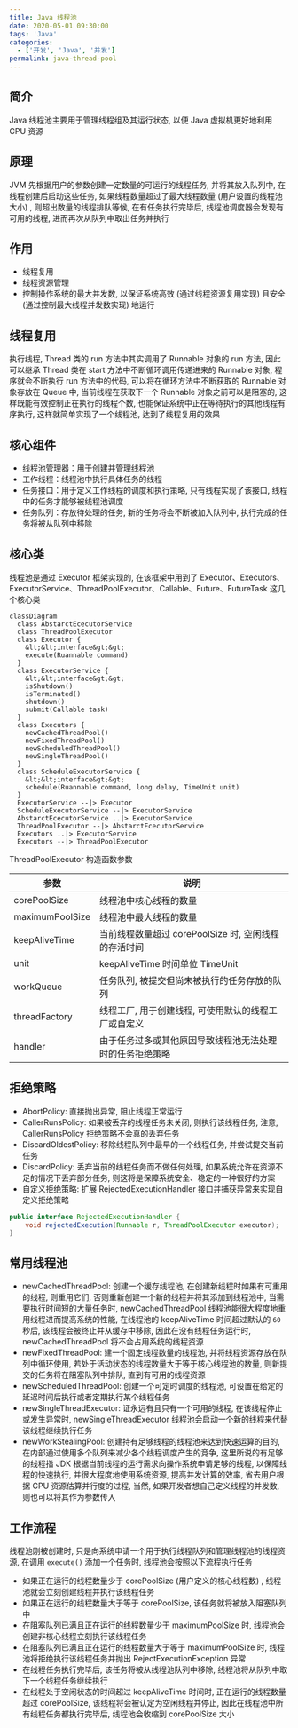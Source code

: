 ```yaml
---
title: Java 线程池
date: 2020-05-01 09:30:00
tags: 'Java'
categories:
  - ['开发', 'Java', '并发']
permalink: java-thread-pool
---
```


## 简介

Java 线程池主要用于管理线程组及其运行状态, 以便 Java 虚拟机更好地利用 CPU 资源

## 原理

JVM 先根据用户的参数创建一定数量的可运行的线程任务, 并将其放入队列中, 在线程创建后启动这些任务, 如果线程数量超过了最大线程数量 (用户设置的线程池大小) , 则超出数量的线程排队等候, 在有任务执行完毕后, 线程池调度器会发现有可用的线程, 进而再次从队列中取出任务并执行

## 作用

- 线程复用
- 线程资源管理
- 控制操作系统的最大并发数, 以保证系统高效 (通过线程资源复用实现) 且安全 (通过控制最大线程并发数实现) 地运行

<!-- more -->

## 线程复用

执行线程, Thread 类的 run 方法中其实调用了 Runnable 对象的 run 方法, 因此可以继承 Thread 类在 start 方法中不断循环调用传递进来的 Runnable 对象, 程序就会不断执行 run 方法中的代码, 可以将在循环方法中不断获取的 Runnable 对象存放在 Queue 中, 当前线程在获取下一个 Runnable 对象之前可以是阻塞的, 这样既能有效控制正在执行的线程个数, 也能保证系统中正在等待执行的其他线程有序执行, 这样就简单实现了一个线程池, 达到了线程复用的效果

## 核心组件

- 线程池管理器：用于创建并管理线程池
- 工作线程：线程池中执行具体任务的线程
- 任务接口：用于定义工作线程的调度和执行策略, 只有线程实现了该接口, 线程中的任务才能够被线程池调度
- 任务队列：存放待处理的任务, 新的任务将会不断被加入队列中, 执行完成的任务将被从队列中移除

## 核心类

线程池是通过 Executor 框架实现的, 在该框架中用到了 Executor、Executors、ExecutorService、ThreadPoolExecutor、Callable、Future、FutureTask 这几个核心类

```mermaid
classDiagram
  class AbstarctEcecutorService
  class ThreadPoolExecutor
  class Executor {
    &lt;&lt;interface&gt;&gt;
    execute(Ruannable command)
  }
  class ExecutorService {
    &lt;&lt;interface&gt;&gt;
    isShutdown()
    isTerminated()
    shutdown()
    submit(Callable task)
  }
  class Executors {
    newCachedThreadPool()
    newFixedThreadPool()
    newScheduledThreadPool()
    newSingleThreadPool()
  }
  class ScheduleExecutorService {
    &lt;&lt;interface&gt;&gt;
    schedule(Ruannable command, long delay, TimeUnit unit)
  }
  ExecutorService --|> Executor
  ScheduleExecutorService --|> ExecutorService
  AbstarctEcecutorService ..|> ExecutorService
  ThreadPoolExecutor --|> AbstarctEcecutorService
  Executors ..|> ExecutorService
  Executors --|> ThreadPoolExecutor
```

ThreadPoolExecutor 构造函数参数

| 参数 | 说明 |
| -- | -- |
| corePoolSize | 线程池中核心线程的数量 |
| maximumPoolSize | 线程池中最大线程的数量 |
| keepAliveTime | 当前线程数量超过 corePoolSize 时, 空闲线程的存活时间 |
| unit | keepAliveTime 时间单位 TimeUnit |
| workQueue | 任务队列, 被提交但尚未被执行的任务存放的队列 |
| threadFactory | 线程工厂, 用于创建线程, 可使用默认的线程工厂或自定义 |
| handler | 由于任务过多或其他原因导致线程池无法处理时的任务拒绝策略 |

## 拒绝策略

- AbortPolicy: 直接抛出异常, 阻止线程正常运行
- CallerRunsPolicy: 如果被丢弃的线程任务未关闭, 则执行该线程任务, 注意, CallerRunsPolicy 拒绝策略不会真的丢弃任务
- DiscardOldestPolicy: 移除线程队列中最早的一个线程任务, 并尝试提交当前任务
- DiscardPolicy: 丢弃当前的线程任务而不做任何处理, 如果系统允许在资源不足的情况下丢弃部分任务, 则这将是保障系统安全、稳定的一种很好的方案
- 自定义拒绝策略: 扩展 RejectedExecutionHandler 接口并捕获异常来实现自定义拒绝策略

```java
public interface RejectedExecutionHandler {
    void rejectedExecution(Runnable r, ThreadPoolExecutor executor);
}
```

## 常用线程池

- newCachedThreadPool: 创建一个缓存线程池, 在创建新线程时如果有可重用的线程, 则重用它们, 否则重新创建一个新的线程并将其添加到线程池中, 当需要执行时间短的大量任务时, newCachedThreadPool 线程池能很大程度地重用线程进而提高系统的性能, 在线程池的 keepAliveTime 时间超过默认的 `60` 秒后, 该线程会被终止并从缓存中移除, 因此在没有线程任务运行时, newCachedThreadPool 将不会占用系统的线程资源
- newFixedThreadPool: 建一个固定线程数量的线程池, 并将线程资源存放在队列中循环使用, 若处于活动状态的线程数量大于等于核心线程池的数量, 则新提交的任务将在阻塞队列中排队, 直到有可用的线程资源
- newScheduledThreadPool: 创建一个可定时调度的线程池, 可设置在给定的延迟时间后执行或者定期执行某个线程任务
- newSingleThreadExecutor: 证永远有且只有一个可用的线程, 在该线程停止或发生异常时, newSingleThreadExecutor 线程池会启动一个新的线程来代替该线程继续执行任务
- newWorkStealingPool: 创建持有足够线程的线程池来达到快速运算的目的, 在内部通过使用多个队列来减少各个线程调度产生的竞争, 这里所说的有足够的线程指 JDK 根据当前线程的运行需求向操作系统申请足够的线程, 以保障线程的快速执行, 并很大程度地使用系统资源, 提高并发计算的效率, 省去用户根据 CPU 资源估算并行度的过程, 当然, 如果开发者想自己定义线程的并发数, 则也可以将其作为参数传入

## 工作流程

线程池刚被创建时, 只是向系统申请一个用于执行线程队列和管理线程池的线程资源, 在调用 `execute()` 添加一个任务时, 线程池会按照以下流程执行任务

- 如果正在运行的线程数量少于 corePoolSize (用户定义的核心线程数) , 线程池就会立刻创建线程并执行该线程任务
- 如果正在运行的线程数量大于等于 corePoolSize, 该任务就将被放入阻塞队列中
- 在阻塞队列已满且正在运行的线程数量少于 maximumPoolSize 时, 线程池会创建非核心线程立刻执行该线程任务
- 在阻塞队列已满且正在运行的线程数量大于等于 maximumPoolSize 时, 线程池将拒绝执行该线程任务并抛出 RejectExecutionException 异常
- 在线程任务执行完毕后, 该任务将被从线程池队列中移除, 线程池将从队列中取下一个线程任务继续执行
- 在线程处于空闲状态的时间超过 keepAliveTime 时间时, 正在运行的线程数量超过 corePoolSize, 该线程将会被认定为空闲线程并停止, 因此在线程池中所有线程任务都执行完毕后, 线程池会收缩到 corePoolSize 大小
